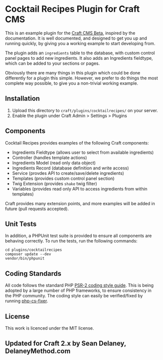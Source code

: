 # Cocktail Recipes Plugin for Craft CMS

This is an example plugin for the [Craft CMS Beta](http://buildwithcraft.com/), inspired by
the documentation. It is well documented, and designed to get you up and running quickly,
by giving you a working example to start developing from.

The plugin adds an `ingredients` table to the database, with custom control panel pages
to add new ingredients. It also adds an Ingredients fieldtype, which can be added to your
sections or pages.

Obviously there are many things in this plugin which could be done differently for a plugin
this simple. However, we prefer to do things the most complete way possible, to give you a
non-trivial working example.

## Installation

1. Upload this directory to `craft/plugins/cocktailrecipes/` on your server.
2. Enable the plugin under Craft Admin > Settings > Plugins

## Components

Cocktail Recipes provides examples of the following Craft components:

* Ingredients Fieldtype (allows user to select from available ingredients)
* Controller (handles template actions)
* Ingredients Model (read only data object)
* Ingredients Record (database definition and write access)
* Service (provdes API to create/save/delete ingredients)
* Templates (provides custom control panel section)
* Twig Extension (provides `shake` twig filter)
* Variables (provides read only API to access ingredients from within templates)

Craft provides many extension points, and more examples will be added in future
(pull requests accepted).

## Unit Tests

In addition, a PHPUnit test suite is provided to ensure all components are behaving correctly.
To run the tests, run the following commands:

    cd plugins/cocktailrecipes
    composer update --dev
    vendor/bin/phpunit

## Coding Standards

All code follows the standard PHP [PSR-2 coding style guide](https://github.com/php-fig/fig-standards/blob/master/accepted/PSR-2-coding-style-guide.md).
This is being adopted by a large number of PHP frameworks, to ensure consistency in the PHP community.
The coding style can easily be verified/fixed by running [php-cs-fixer](http://cs.sensiolabs.org/).

## License

This work is licenced under the MIT license.

## Updated for Craft 2.x by Sean Delaney, DelaneyMethod.com

